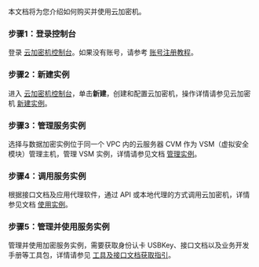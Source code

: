 本文档将为您介绍如何购买并使用云加密机。

### 步骤1：登录控制台

 登录 [云加密机控制台](https://console.cloud.tencent.com/cloudhsm)。如果没有账号，请参考 [账号注册教程](https://www.qcloud.com/document/product/378/8415)。 

### 步骤2：新建实例

进入 [云加密机控制台](https://console.cloud.tencent.com/hsm)，单击**新建**，创建和配置云加密机，操作详情请参见云加密机 [新建实例](https://cloud.tencent.com/document/product/639/34699)。

### 步骤3：管理服务实例

选择与数据加密实例位于同一个 VPC 内的云服务器 CVM 作为 VSM（虚拟安全模块）管理主机，管理 VSM 实例，详情请参见文档 [管理实例](https://cloud.tencent.com/document/product/639/34702)。 

### 步骤4：调用服务实例 

根据接口文档及应用代理软件，通过 API 或本地代理的方式调用云加密机，详情参见文档 [使用实例](https://cloud.tencent.com/document/product/639/34704)。

### 步骤5：管理并使用服务实例

管理并使用加密服务实例，需要获取身份认卡 USBKey、接口文档以及业务开发手册等工具包，详情请参见 [工具及接口文档获取指引](https://cloud.tencent.com/document/product/639/34289)。 

